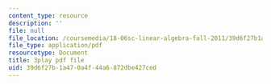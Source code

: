 ```yaml
---
content_type: resource
description: ''
file: null
file_location: /coursemedia/18-06sc-linear-algebra-fall-2011/39d6f27b1a470a4f44a6872dbe427ced_VYS9EYZ3gCo.pdf
file_type: application/pdf
resourcetype: Document
title: 3play pdf file
uid: 39d6f27b-1a47-0a4f-44a6-872dbe427ced
---
```

